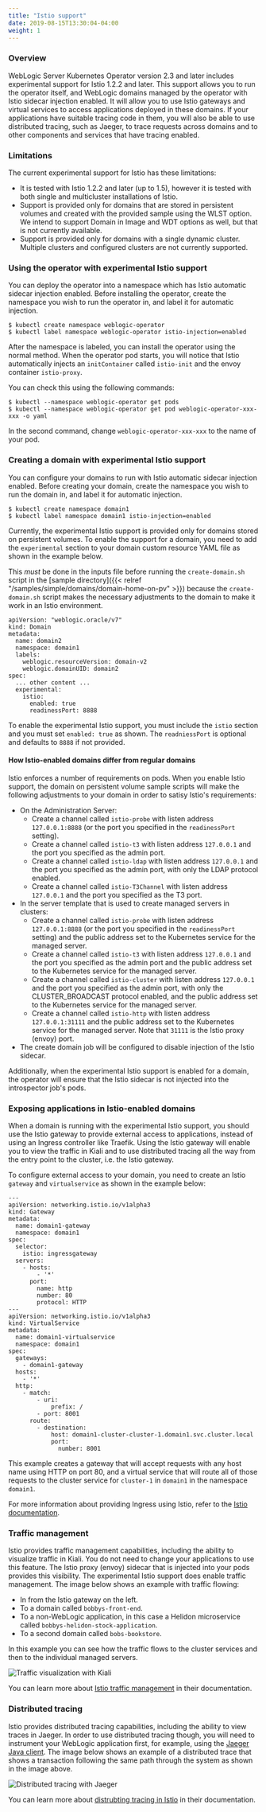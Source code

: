 ```yaml
---
title: "Istio support"
date: 2019-08-15T13:30:04-04:00
weight: 1
---
```


### Overview

WebLogic Server Kubernetes Operator version 2.3 and later includes experimental support for Istio 1.2.2 and later.
This support allows you to run the operator itself, and WebLogic domains managed by
the operator with Istio sidecar injection enabled.  It will allow you to use
Istio gateways and virtual services to access applications deployed in these domains.
If your applications have suitable tracing code in them, you will also be able to
use distributed tracing, such as Jaeger, to trace requests across domains and to
other components and services that have tracing enabled.

### Limitations

The current experimental support for Istio has these limitations:

* It is tested with Istio 1.2.2 and later (up to 1.5), however it is tested with both single and
  multicluster installations of Istio.
* Support is provided only for domains that are stored in persistent
  volumes and created with the provided sample using the WLST option.
  We intend to support Domain in Image and WDT options as well, but that is not currently
  available.
* Support is provided only for domains with a single dynamic cluster.
  Multiple clusters and configured clusters are not currently supported.

### Using the operator with experimental Istio support

You can deploy the operator into a namespace which has Istio automatic sidecar
injection enabled.  Before installing the operator, create the namespace you
wish to run the operator in, and label it for automatic injection.

```
$ kubectl create namespace weblogic-operator
$ kubectl label namespace weblogic-operator istio-injection=enabled
```

After the namespace is labeled, you can install the operator using the normal
method.  When the operator pod starts, you will notice that Istio automatically
injects an `initContainer` called `istio-init` and the envoy container `istio-proxy`.

You can check this using the following commands:

```
$ kubectl --namespace weblogic-operator get pods
$ kubectl --namespace weblogic-operator get pod weblogic-operator-xxx-xxx -o yaml
```

In the second command, change `weblogic-operator-xxx-xxx` to the name of your pod.

### Creating a domain with experimental Istio support

You can configure your domains to run with Istio automatic sidecar injection enabled.
Before creating your domain, create the namespace you wish to run the domain in,
and label it for automatic injection.

```
$ kubectl create namespace domain1
$ kubectl label namespace domain1 istio-injection=enabled
```

Currently, the experimental Istio support is provided only for domains stored on
persistent volumes.  To enable the support for a domain, you need to add the
`experimental` section to your domain custom resource YAML file as shown in the
example below.  

This *must* be done in the inputs file before running the `create-domain.sh` script
in the [sample directory]({{< relref "/samples/simple/domains/domain-home-on-pv" >}})
because the `create-domain.sh` script makes the necessary adjustments to the domain
to make it work in an Istio environment.

```
apiVersion: "weblogic.oracle/v7"
kind: Domain
metadata:
  name: domain2
  namespace: domain1
  labels:
    weblogic.resourceVersion: domain-v2
    weblogic.domainUID: domain2
spec:
  ... other content ...
  experimental:
    istio:
      enabled: true
      readinessPort: 8888
```

To enable the experimental Istio support, you must include the `istio` section
and you must set `enabled: true` as shown.  The `readniessPort` is optional
and defaults to `8888` if not provided.  

#### How Istio-enabled domains differ from regular domains

Istio enforces a number of requirements on pods.  When you enable Istio support, the
domain on persistent volume sample scripts will make the following adjustments
to your domain in order to satisy Istio's requirements:

* On the Administration Server:
    * Create a channel called `istio-probe` with listen address `127.0.0.1:8888` (or
      the port you specified in the `readinessPort` setting).
    * Create a channel called `istio-t3` with listen address `127.0.0.1` and the port
      you specified as the admin port.
    * Create a channel called `istio-ldap` with listen address `127.0.0.1` and the port
      you specified as the admin port, with only the LDAP protocol enabled.
    * Create a channel called `istio-T3Channel` with listen
      address `127.0.0.1` and the port you specified as the T3 port.
* In the server template that is used to create managed servers in clusters:
    * Create a channel called `istio-probe` with listen address `127.0.0.1:8888` (or
      the port you specified in the `readinessPort` setting) and the public address
      set to the Kubernetes service for the managed server.
    * Create a channel called `istio-t3` with listen address `127.0.0.1` and the port
      you specified as the admin port and the public address
      set to the Kubernetes service for the managed server.
    * Create a channel called `istio-cluster` with listen address `127.0.0.1` and the port
      you specified as the admin port, with only the CLUSTER_BROADCAST protocol enabled,
      and the public address set to the Kubernetes service for the managed server.
    * Create a channel called `istio-http` with listen address `127.0.0.1:31111` and the
      public address set to the Kubernetes service for the managed server. Note that `31111`
      is the Istio proxy (envoy) port.
* The create domain job will be configured to disable injection of the Istio sidecar.

Additionally, when the experimental Istio support is enabled for a domain, the operator will
ensure that the Istio sidecar is not injected into the introspector job's pods.

### Exposing applications in Istio-enabled domains

When a domain is running with the experimental Istio support, you should use the Istio
gateway to provide external access to applications, instead of using an Ingress
controller like Traefik.  Using the Istio gateway will enable you to view the
traffic in Kiali and to use distributed tracing all the way from the entry point to
the cluster, i.e. the Istio gateway.

To configure external access to your domain, you need to create an Istio `gateway` and
`virtualservice` as shown in the example below:

```
---
apiVersion: networking.istio.io/v1alpha3
kind: Gateway
metadata:
  name: domain1-gateway
  namespace: domain1
spec:
  selector:
    istio: ingressgateway
  servers:
    - hosts:
        - '*'
      port:
        name: http
        number: 80
        protocol: HTTP
---
apiVersion: networking.istio.io/v1alpha3
kind: VirtualService
metadata:
  name: domain1-virtualservice
  namespace: domain1
spec:
  gateways:
    - domain1-gateway
  hosts:
    - '*'
  http:
    - match:
        - uri:
            prefix: /
        - port: 8001
      route:
        - destination:
            host: domain1-cluster-cluster-1.domain1.svc.cluster.local
            port:
              number: 8001
```

This example creates a gateway that will accept requests with any host name
using HTTP on port 80, and a virtual service that will route all of
those requests to the cluster service for `cluster-1` in `domain1` in
the namespace `domain1`.

For more information about providing Ingress using Istio, refer to the [Istio documentation](https://istio.io/docs/tasks/traffic-management/ingress/).

### Traffic management

Istio provides traffic management capabilities, including the ability to
visualize traffic in Kiali.  You do not need to change your applications to use
this feature.  The Istio proxy (envoy) sidecar that is injected into your pods
provides this visibility. The experimental Istio support does enable
traffic management.  The image below shows an example with traffic
flowing:

* In from the Istio gateway on the left.
* To a domain called `bobbys-front-end`.
* To a non-WebLogic application, in this case a Helidon microservice
  called `bobbys-helidon-stock-application`.
* To a second domain called `bobs-bookstore`.

In this example you can see how the traffic flows to the cluster services and
then to the individual managed servers.

![Traffic visualization with Kiali](/weblogic-kubernetes-operator/images/kiali.png)

You can learn more about [Istio traffic management](https://istio.io/docs/concepts/traffic-management/)
in their documentation.

### Distributed tracing

Istio provides distributed tracing capabilities, including the ability to view
traces in Jaeger.  In order to use distributed tracing though, you will need to
instrument your WebLogic application first, for example, using the
[Jaeger Java client](https://github.com/jaegertracing/jaeger-client-java).
The image below shows an example of a distributed trace
that shows a transaction following the same path through the system
as shown in the image above.

![Distributed tracing with Jaeger](/weblogic-kubernetes-operator/images/jaeger.png)

You can learn more about [distrubting tracing in Istio](https://istio.io/docs/tasks/telemetry/distributed-tracing/)
in their documentation.
